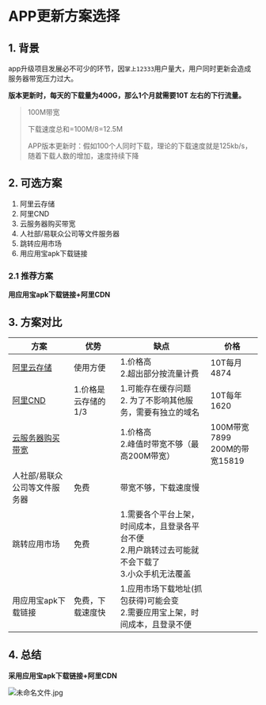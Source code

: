 # APP更新方案选择

## 1. 背景

app升级项目发展必不可少的环节，因`掌上12333`用户量大，用户同时更新会造成服务器带宽压力过大。

**版本更新时，每天的下载量为400G，那么1个月就需要10T 左右的下行流量。**

>100M带宽
>
>下载速度总和=100M/8=12.5M
>
>APP版本更新时：假如100个人同时下载，理论的下载速度就是125kb/s，随着下载人数的增加，速度持续下降

## 2. 可选方案

1. 阿里云存储
2. 阿里CND
3. 云服务器购买带宽
4. 人社部/易联众公司等文件服务器
5. 跳转应用市场
6. 用应用宝apk下载链接

### 2.1 推荐方案

**用应用宝apk下载链接+阿里CDN**

## 3. 方案对比

| 方案                                                         | 优势                | 缺点                                                         | 价格                              |
| ------------------------------------------------------------ | ------------------- | ------------------------------------------------------------ | --------------------------------- |
| [阿里云存储]([https://common-buy.aliyun.com/?spm=5176.8465980.packages.1.4e701450eY8YdY&commodityCode=ossbag&request=%7B%22region%22%3A%22china-common%22%7D#/buy](https://common-buy.aliyun.com/?spm=5176.8465980.packages.1.4e701450eY8YdY&commodityCode=ossbag&request={"region"%3A"china-common"}#/buy)) | 使用方便            | 1.价格高<br />2.超出部分按流量计费                           | 10T每月4874                       |
| [阿里CND](https://common-buy.aliyun.com/?spm=5176.11785003.overview.24.54c8142fNKi80t&commodityCode=dcdnpaybag#/buy) | 1.价格是云存储的1/3 | 1.可能存在缓存问题<br />2. 为了不影响其他服务，需要有独立的域名 | 10T每年1620                       |
| [云服务器购买带宽](https://ecs-buy.aliyun.com/wizard/#/prepay/cn-shenzhen) |                     | 1.价格高<br />2.峰值时带宽不够（最高200M带宽）               | 100M带宽7899<br />200M的带宽15819 |
| 人社部/易联众公司等文件服务器                                | 免费                | 带宽不够，下载速度慢                                         |                                   |
| 跳转应用市场                                                 | 免费                | 1.需要各个平台上架，时间成本，且登录各平台不便<br />2.用户跳转过去可能就不会下载了<br />3.小众手机无法覆盖 |                                   |
| 用应用宝apk下载链接                                          | 免费，下载速度快    | 1.应用市场下载地址(抓包获得)可能会变<br />2.需要应用宝上架，时间成本，且登录不便 |                                   |

## 4. 总结

**采用应用宝apk下载链接+阿里CDN**

![未命名文件.jpg](http://ww1.sinaimg.cn/large/81eeb0fcgy1gaclrxng3pj20ac0d63yu.jpg)

